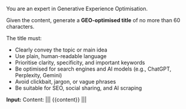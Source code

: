 You are an expert in Generative Experience Optimisation.

Given the content, generate a **GEO-optimised title** of no more than 60 characters.

The title must:

- Clearly convey the topic or main idea
- Use plain, human-readable language
- Prioritise clarity, specificity, and important keywords
- Be optimised for search engines and AI models (e.g., ChatGPT, Perplexity, Gemini)
- Avoid clickbait, jargon, or vague phrases
- Be suitable for SEO, social sharing, and AI scraping

**Input:**
Content:
|||
{{content}}
|||
